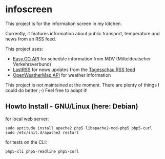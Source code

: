 infoscreen
==========

This project is for the information screen in my kitchen.

Currently, it features information about public transport, temperature and news from an RSS feed.

This project uses:
* [Easy.GO API](http://www.myeasygo.de/) for schedule information from MDV (Mitteldeutscher Verkehrsverbund)
* [LastRSS](http://lastrss.oslab.net/) for news updates from the [Tagesschau RSS feed](http://www.tagesschau.de/xml/rss2)
* [OpenWeatherMap API](http://openweathermap.org/api) for weather information

This project is not maintained at the moment. There are plenty of things I could do better ;-)
Feel free to adapt it!



Howto Install - GNU/Linux (here: Debian)
---------------------

for local web server:

    sudo aptitude install apache2 php5 libapache2-mod-php5 php5-curl
    sudo /etc/init.d/apache2 restart

for tests on the CLI:

    php5-cli php5-readline php5-curl
